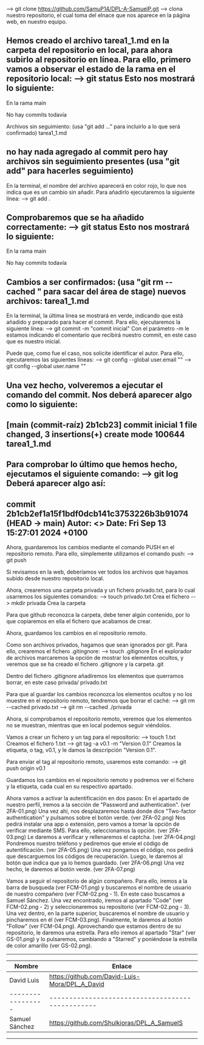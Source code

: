 --> git clone https://github.com/SamuP14/DPL-A-SamuelP.git
 --> clona nuestro repositorio, el cual toma del elnace que nos aparece en la página web, en nuestro equipo.

Hemos creado el archivo tarea1_1.md en la carpeta del repositorio en local, para ahora subirlo al repositorio en línea.
Para ello, primero vamos a observar el estado de la rama en el repositorio local:
--> git status
    Esto nos mostrará lo siguiente:
-----
En la rama main

No hay commits todavía

Archivos sin seguimiento:
    (usa "git add <archivo>..." para incluirlo a lo que será confirmado)
          tarea1_1.md

no hay nada agregado al commit pero hay archivos sin seguimiento presentes (usa "git add" para hacerles seguimiento)
-----

En la terminal, el nombre del archivo aparecerá en color rojo, lo que nos indica que es un cambio sin añadir.
Para añadirlo ejecutaremos la siguiente línea:
--> git add .

Comprobaremos que se ha añadido correctamente:
--> git status
    Esto nos mostrará lo siguiente:
-----
En la rama main

No hay commits todavía

Cambios a ser confirmados:
    (usa "git rm --cached <archivo>" para sacar del área de stage)
          nuevos archivos: tarea1_1.md
-----

En la terminal, la última linea se mostrará en verde, indicando que está añadido y preparado para hacer el commit.
Para ello, ejecutaremos la siguiente línea:
--> git commit -m "commit inicial"
    Con el parámetro -m le estamos indicando el comentario que recibirá nuestro commit, en este caso que es nuestro inicial.

Puede que, como fue el caso, nos solicite identificar el autor. Para ello, ejecutaremos las siguientes líneas:
--> git config --global user.email "<tu email>"
--> git config --global user.name "<tu nombre de usuario>"

Una vez hecho, volveremos a ejecutar el comando del commit. Nos deberá aparecer algo como lo siguiente:
----
[main (commit-raíz) 2b1cb23] commit inicial
 1 file changed, 3 insertions(+)
 create mode 100644 tarea1_1.md
----

Para comprobar lo último que hemos hecho, ejecutamos el siguiente comando:
--> git log
Deberá aparecer algo así:
----
commit 2b1cb2ef1a15f1bdf0dcb141c3753226b3b91074 (HEAD -> main)
Autor: <Tu nombre de usuario> <<tu email>>
Date: Fri Sep 13 15:27:01 2024 +0100
----

Ahora, guardaremos los cambios mediante el comando PUSH en el repositorio remoto.
Para ello, simplemente utilizamos el comando push:
--> git push

Si revisamos en la web, deberíamos ver todos los archivos que hayamos subido desde nuestro repositorio local.

Ahora, crearemos una carpeta privada y un fichero privado.txt, para lo cual usarremos los siguientes comandos:
--> touch privado.txt
    Crea el fichero
--> mkdir privada
    Crea la carpeta

Para que github reconozca la carpeta, debe tener algún contenido, por lo que copiaremos en ella el fichero que acabamos de crear.

Ahora, guardamos los cambios en el repositorio remoto.

Como son archivos privados, hagamos que sean ignorados por git. Para ello, crearemos el fichero .gitingnore:
--> touch .gitignore
En el explorador de archivos marcaremos la opción de mostrar los elementos ocultos, y veremos que se ha creado el fichero .gitignore y la carpeta .git

Dentro del fichero .gitignore añadiremos los elementos que querramos borrar, en este caso
    privada/
    privado.txt

Para que al guardar los cambios reconozca los elementos ocultos y no los muestre en el repositorio remoto, tendremos que borrar el caché:
--> git rm --cached privado.txt
--> git rm --cached ./privada

Ahora, si comprobamos el repositorio remoto, veremos que los elementos no se muestran, mientras que en local podemos seguir viéndolos.

Vamos a crear un fichero y un tag para el repositorio:
--> touch 1.txt
    Creamos el fichero 1.txt
--> git tag -a v0.1 -m "Version 0.1"
    Creamos la etiqueta, o tag, v0.1, y le damos la descripción "Version 0.1".

Para enviar el tag al repositorio remoto, usaremos este comando:
--> git push origin v0.1

Guardamos los cambios en el repositorio remoto y podremos ver el fichero y la etiqueta, cada cual en su respectivo apartado.

Ahora vamos a activar la autentificación en dos pasos:
En el apartado de nuestro perfil, iremos a la sección de "Password and authentication". (ver 2FA-01.png)
Una vez ahí, nos desplazaremos hasta donde dice "Two-factor authentication" y pulsamos sobre el botón verde. (ver 2FA-02.png)
Nos pedirá instalar una app o extensión, pero vamos a tomar la opción de verificar mediante SMS. Para ello, seleccionamos la opción. (ver 2FA-03.png)
Le daremos a verificar y rellenaremos el captcha. (ver 2FA-04.png)
Pondremos nuestro teléfono y pediremos que envíe el código de autentificación. (ver 2FA-05.png)
Una vez pongamos el código, nos pedirá que descarguemos los códigos de recuperación. Luego, le daremos al botón que indica que ya lo hemos guardado. (ver 2FA-06.png)
Una vez hecho, le daremos al botón verde. (ver 2FA-07.png)

Vamos a seguir el repositorio de algún compañero.
Para ello, iremos a la barra de busqueda (ver FCM-01.png) y buscaremos el nombre de usuario de nuestro compañero (ver FCM-02.png - 1). En este caso buscamos a Samuel Sánchez. 
Una vez encontrado, iremos al apartado "Code" (ver FCM-02.png - 2) y seleccionaremos su repositorio (ver FCM-02.png - 3). Una vez dentro, en la parte superior, 
buscaremos el nombre de usuario y pincharemos en él (ver FCM-03.png). Finalmente, le daremos al botón "Follow" (ver FCM-04.png).
Aprovechando que estamos dentro de su repositorio, le daremos una estrella. 
Para ello iremos al apartado "Star" (ver GS-01.png) y lo pulsaremos, cambiando a "Starred" y poniéndose la estrella de color amarillo (ver GS-02.png).


--------------------------------------------------------------------
|     Nombre      |                    Enlace                      |
|-----------------|------------------------------------------------|
| David Luis      | https://github.com/David-Luis-Mora/DPL_A_David |
|-----------------|------------------------------------------------|
| Samuel Sánchez  |   https://github.com/Shulkioras/DPL_A_SamuelS  |
--------------------------------------------------------------------
